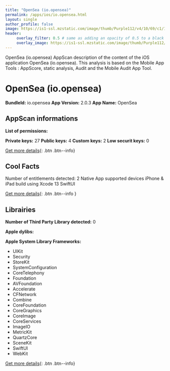 ```yaml
---
title: "OpenSea (io.opensea)"
permalink: /apps/ios/io.opensea.html
layout: single
author_profile: false
image: https://is1-ssl.mzstatic.com/image/thumb/Purple112/v4/10/69/c1/1069c1e9-8c7d-0177-c6db-967d830903a9/AppIcon-0-1x_U007emarketing-0-7-0-sRGB-85-220.png/512x512bb.jpg
header: 
     overlay_filter: 0.5 # same as adding an opacity of 0.5 to a black background
     overlay_image: https://is1-ssl.mzstatic.com/image/thumb/Purple112/v4/10/69/c1/1069c1e9-8c7d-0177-c6db-967d830903a9/AppIcon-0-1x_U007emarketing-0-7-0-sRGB-85-220.png/512x512bb.jpg
---
```

OpenSea (io.opensea) AppScan description of the content of the iOS application OpenSea (io.opensea). This analysis is based on the Mobile App Tools : AppScore, static analysis, Audit and the Mobile Audit App Tool.

# OpenSea (io.opensea)

**BundleId:** io.opensea
**App Version:** 2.0.3
**App Name:** OpenSea


## AppScan informations 

**List of permissions:** 
  
  
**Private keys:** 27
**Public keys:** 4
**Custom keys:** 2
**Low securit keys:** 0
  
[Get more details](/pricing.html){: .btn .btn--info}

## Cool Facts

Number of entitlements detected: 2
Native App
supported devices iPhone & iPad
build using Xcode 13
SwiftUI
  
[Get more details](/pricing.html){: .btn .btn--info }

## Librairies 
**Number of Third Party Library detected:** 0


**Apple dylibs:**


**Apple System Library Frameworks:**
- UIKit
- Security
- StoreKit
- SystemConfiguration
- CoreTelephony
- Foundation
- AVFoundation
- Accelerate
- CFNetwork
- Combine
- CoreFoundation
- CoreGraphics
- CoreImage
- CoreServices
- ImageIO
- MetricKit
- QuartzCore
- SceneKit
- SwiftUI
- WebKit


  
[Get more details](/pricing.html){: .btn .btn--info}

